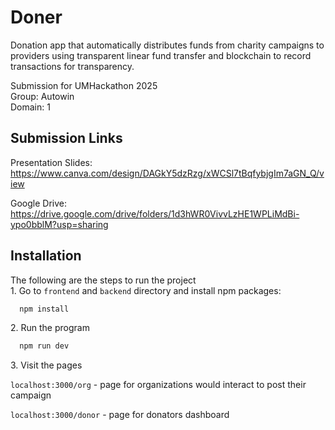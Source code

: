 # Doner
Donation app that automatically distributes funds from charity campaigns to providers using transparent linear fund transfer and blockchain to record transactions for transparency.

Submission for UMHackathon 2025\
Group: Autowin\
Domain: 1

## Submission Links

Presentation Slides: https://www.canva.com/design/DAGkY5dzRzg/xWCSl7tBqfybjgIm7aGN_Q/view

Google Drive: https://drive.google.com/drive/folders/1d3hWR0VivvLzHE1WPLiMdBi-ypo0bblM?usp=sharing



## Installation

The following are the steps to run the project\
1\. Go to ```frontend``` and ```backend``` directory and install npm packages:

```bash
  npm install
```

2\. Run the program

```bash
  npm run dev
```

3\. Visit the pages

```localhost:3000/org``` - page for organizations would interact to post their campaign

```localhost:3000/donor``` - page for donators dashboard

